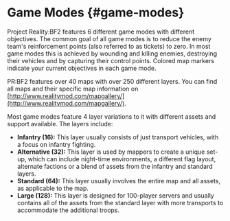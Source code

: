 # **Game Modes** {#game-modes}

Project Reality:BF2 features 6 different game modes with different objectives. The common goal of all game modes is to reduce the enemy team&#039;s reinforcement points (also referred to as tickets) to zero. In most game modes this is achieved by wounding and killing enemies, destroying their vehicles and by capturing their control points. Colored map markers indicate your current objectives in each game mode.

PR:BF2 features over 40 maps with over 250 different layers. You can find all maps and their specific map information on [http://www.realitymod.com/mapgallery/](http://www.realitymod.com/mapgallery/).

Most game modes feature 4 layer variations to it with different assets and support available. The layers include:

*   **Infantry (16):** This layer usually consists of just transport vehicles, with a focus on infantry fighting.
*   **Alternative (32):** This layer is used by mappers to create a unique set-up, which can include night-time environments, a different flag layout, alternate factions or a blend of assets from the infantry and standard layers.
*   **Standard (64):** This layer usually involves the entire map and all assets, as applicable to the map.
*   **Large (128):** This layer is designed for 100-player servers and usually contains all of the assets from the standard layer with more transports to accommodate the additional troops.